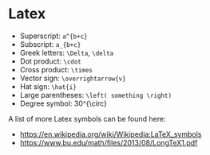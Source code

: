 # Latex

- Superscript: `a^{b+c}`
- Subscript: `a_{b+c}`
- Greek letters: `\Delta`, `\delta`
- Dot product: `\cdot`
- Cross product: `\times`
- Vector sign: `\overrightarrow{v}`
- Hat sign: `\hat{i}`
- Large parentheses: `\left( something \right)`
- Degree symbol: 30^{\circ}

A list of more Latex symbols can be found here:

- https://en.wikipedia.org/wiki/Wikipedia:LaTeX_symbols
- https://www.bu.edu/math/files/2013/08/LongTeX1.pdf